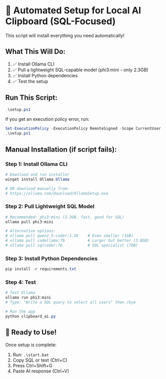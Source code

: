 # 🚀 Automated Setup for Local AI Clipboard (SQL-Focused)

This script will install everything you need automatically!

## What This Will Do:

1. ✅ Install Ollama CLI
2. ✅ Pull a lightweight SQL-capable model (phi3:mini - only 2.3GB)
3. ✅ Install Python dependencies
4. ✅ Test the setup

## Run This Script:

```powershell
.\setup.ps1
```

If you get an execution policy error, run:
```powershell
Set-ExecutionPolicy -ExecutionPolicy RemoteSigned -Scope CurrentUser
.\setup.ps1
```

## Manual Installation (if script fails):

### Step 1: Install Ollama CLI

```powershell
# Download and run installer
winget install Ollama.Ollama

# OR download manually from:
# https://ollama.com/download/OllamaSetup.exe
```

### Step 2: Pull Lightweight SQL Model

```powershell
# Recommended: phi3:mini (2.3GB, fast, good for SQL)
ollama pull phi3:mini

# Alternative options:
# ollama pull qwen2.5-coder:1.5b    # Even smaller (1GB)
# ollama pull codellama:7b          # Larger but better (3.8GB)
# ollama pull sqlcoder:7b           # SQL specialist (7GB)
```

### Step 3: Install Python Dependencies

```powershell
pip install -r requirements.txt
```

### Step 4: Test

```powershell
# Test Ollama
ollama run phi3:mini
# Type: "Write a SQL query to select all users" then /bye

# Run the app
python clipboard_ai.py
```

## 🎯 Ready to Use!

Once setup is complete:
1. Run: `.\start.bat`
2. Copy SQL or text (Ctrl+C)
3. Press Ctrl+Shift+G
4. Paste AI response (Ctrl+V)

